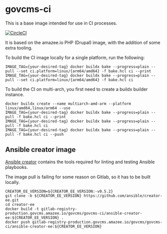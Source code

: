 # govcms-ci

This is a base image intended for use in CI processes.

[![CircleCI](https://circleci.com/gh/govCMS/govcms-ci.svg?style=svg)](https://circleci.com/gh/govCMS/govcms-ci)

It is based on the amazee.io PHP (Drupal) image, with the addition of some extra tooling.

To build the CI image locally for a single platform, run the following:
```
IMAGE_TAG={your-desired-tag} docker buildx bake --progress=plain --pull --set ci.platform=linux/{arm64/amd64} -f bake.hcl ci --print
IMAGE_TAG={your-desired-tag} docker buildx bake --progress=plain --pull --set ci.platform=linux/{arm64/amd64} -f bake.hcl ci
```

To build the CI on multi-arch, you first need to create a buildx builder instance.
```
docker buildx create --name multiarch-amd-arm --platform linux/amd64,linux/arm64 --use
IMAGE_TAG={your-desired-tag} docker buildx bake --progress=plain --pull -f bake.hcl ci --print
IMAGE_TAG={your-desired-tag} docker buildx bake --progress=plain --pull -f bake.hcl ci
IMAGE_TAG={your-desired-tag} docker buildx bake --progress=plain --pull -f bake.hcl ci --push
```

## Ansible creator image

[Ansible creator](https://quay.io/repository/ansible/creator-ee) contains the tools required for linting and testing Ansible playbooks.

The image pull is failing for some reason on Gitlab, so it has to be built locally.

```shell
CREATOR_EE_VERSION=${CREATOR_EE_VERSION:-v0.5.2}
git clone -b ${CREATOR_EE_VERSION} https://github.com/ansible/creator-ee.git
cd creator-ee
docker build -t gitlab-registry-production.govcms.amazee.io/govcms/govcms-ci/ansible-creator-ee:${CREATOR_EE_VERSION} .
docker push gitlab-registry-production.govcms.amazee.io/govcms/govcms-ci/ansible-creator-ee:${CREATOR_EE_VERSION}
```
